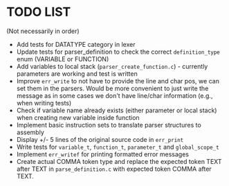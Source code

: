 # TODO LIST
(Not necessarily in order)

* Add tests for DATATYPE category in lexer
* Update tests for parser_definition to check the correct `definition_type` enum (VARIABLE or FUNCTION)
* Add variables to local stack (`parser_create_function.c`) - currently parameters are working and test is written
* Improve `err_write` to not have to provide the line and char pos, we can set them in the parsers. Would be more convenient to just write the message as in some cases we don't have line/char information (e.g., when writing tests)
* Check if variable name already exists (either parameter or local stack) when creating new variable inside function
* Implement basic instruction sets to translate parser structures to assembly
* Display +/- 5 lines of the original source code in `err_print`
* Write tests for `variable_t`, `function_t`, `parameter_t` and `global_scope_t`
* Implement `err_writef` for printing formatted error messages
* Create actual COMMA token type and replace the expected token TEXT after TEXT in `parse_definition.c` with expected token COMMA after TEXT.
